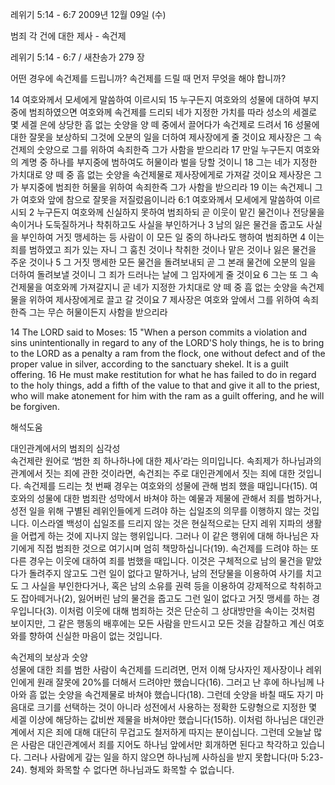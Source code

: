 레위기 5:14 - 6:7 
2009년 12월 09일 (수)

범죄 각 건에 대한 제사  - 속건제



레위기 5:14 - 6:7 / 새찬송가 279 장


어떤 경우에 속건제를 드립니까? 
속건제를 드릴 때 먼저 무엇을 해야 합니까? 

14 여호와께서 모세에게 말씀하여 이르시되 15 누구든지 여호와의 성물에 대하여 부지중에 범죄하였으면 여호와께 속건제를 드리되 네가 지정한 가치를 따라 성소의 세겔로 몇 세겔 은에 상당한 흠 없는 숫양을 양 떼 중에서 끌어다가 속건제로 드려서 16 성물에 대한 잘못을 보상하되 그것에 오분의 일을 더하여 제사장에게 줄 것이요 제사장은 그 속건제의 숫양으로 그를 위하여 속죄한즉 그가 사함을 받으리라 17 만일 누구든지 여호와의 계명 중 하나를 부지중에 범하여도 허물이라 벌을 당할 것이니 18 그는 네가 지정한 가치대로 양 떼 중 흠 없는 숫양을 속건제물로 제사장에게로 가져갈 것이요 제사장은 그가 부지중에 범죄한 허물을 위하여 속죄한즉 그가 사함을 받으리라 19 이는 속건제니 그가 여호와 앞에 참으로 잘못을 저질렀음이니라 6:1 여호와께서 모세에게 말씀하여 이르시되 2 누구든지 여호와께 신실하지 못하여 범죄하되 곧 이웃이 맡긴 물건이나 전당물을 속이거나 도둑질하거나 착취하고도 사실을 부인하거나 3 남의 잃은 물건을 줍고도 사실을 부인하여 거짓 맹세하는 등 사람이 이 모든 일 중의 하나라도 행하여 범죄하면 4 이는 죄를 범하였고 죄가 있는 자니 그 훔친 것이나 착취한 것이나 맡은 것이나 잃은 물건을 주운 것이나 5 그 거짓 맹세한 모든 물건을 돌려보내되 곧 그 본래 물건에 오분의 일을 더하여 돌려보낼 것이니 그 죄가 드러나는 날에 그 임자에게 줄 것이요 6 그는 또 그 속건제물을 여호와께 가져갈지니 곧 네가 지정한 가치대로 양 떼 중 흠 없는 숫양을 속건제물을 위하여 제사장에게로 끌고 갈 것이요 7 제사장은 여호와 앞에서 그를 위하여 속죄한즉 그는 무슨 허물이든지 사함을 받으리라    

14 The LORD said to Moses: 15 "When a person commits a violation and sins unintentionally in regard to any of the LORD'S holy things, he is to bring to the LORD as a penalty a ram from the flock, one without defect and of the proper value in silver, according to the sanctuary shekel. It is a guilt offering. 16 He must make restitution for what he has failed to do in regard to the holy things, add a fifth of the value to that and give it all to the priest, who will make atonement for him with the ram as a guilt offering, and he will be forgiven.

해석도움





대인관계에서의 범죄의 심각성  
속건제란 원어로 ‘범한 죄 하나하나에 대한 제사’라는 의미입니다. 속죄제가 하나님과의 관계에서 짓는 죄에 관한 것이라면, 속건죄는 주로 대인관계에서 짓는 죄에 대한 것입니다. 속건제를 드리는 첫 번째 경우는 여호와의 성물에 관해 범죄 했을 때입니다(15). 여호와의 성물에 대한 범죄란 성막에서 바쳐야 하는 예물과 제물에 관해서 죄를 범하거나, 성전 일을 위해 구별된 레위인들에게 드려야 하는 십일조의 의무를 이행하지 않는 것입니다. 이스라엘 백성이 십일조를 드리지 않는 것은 현실적으로는 단지 레위 지파의 생활을 어렵게 하는 것에 지나지 않는 행위입니다. 그러나 이 같은 행위에 대해 하나님은 자기에게 직접 범죄한 것으로 여기시며 엄히 책망하십니다(19). 속건제를 드려야 하는 또 다른 경우는 이웃에 대하여 죄를 범했을 때입니다. 이것은 구체적으로 남의 물건을 맡았다가 돌려주지 않고도 그런 일이 없다고 말하거나, 남의 전당물을 이용하여 사기를 치고도 그 사실을 부인한다거나, 혹은 남의 소유를 권력 등을 이용하여 강제적으로 착취하고도 잡아떼거나(2), 잃어버린 남의 물건을 줍고도 그런 일이 없다고 거짓 맹세를 하는 경우입니다(3). 이처럼 이웃에 대해 범죄하는 것은 단순히 그 상대방만을 속이는 것처럼 보이지만, 그 같은 행동의 배후에는 모든 사람을 만드시고 모든 것을 감찰하고 계신 여호와를 향하여 신실한 마음이 없는 것입니다.    

속건제의 보상과 숫양  
성물에 대한 죄를 범한 사람이 속건제를 드리려면, 먼저 이해 당사자인 제사장이나 레위인에게 원래 잘못에 20%를 더해서 드려야만 했습니다(16). 그러고 난 후에 하나님께 나아와 흠 없는 숫양을 속건제물로 바쳐야 했습니다(18). 그런데 숫양을 바칠 때도 자기 마음대로 크기를 선택하는 것이 아니라 성전에서 사용하는 정확한 도량형으로 지정한 몇 세겔 이상에 해당하는 값비싼 제물을 바쳐야만 했습니다(15하). 이처럼 하나님은 대인관계에서 지은 죄에 대해 대단히 무겁고도 철저하게 따지는 분이십니다. 그런데 오늘날 많은 사람은 대인관계에서 죄를 지어도 하나님 앞에서만 회개하면 된다고 착각하고 있습니다. 그러나 사람에게 갚는 일을 하지 않으면 하나님께 사하심을 받지 못합니다(마 5:23-24). 형제와 화목할 수 없다면 하나님과도 화목할 수 없습니다.
